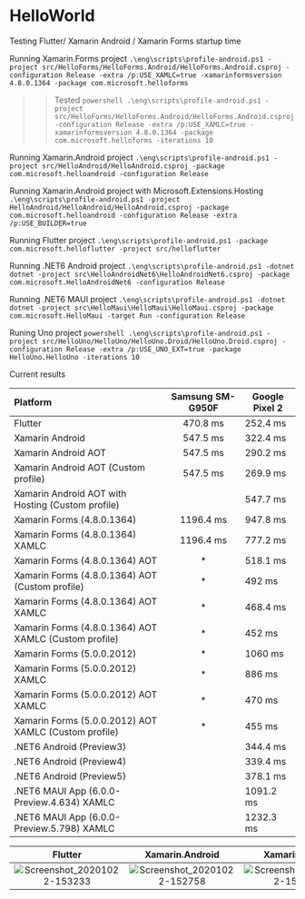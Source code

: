 # HelloWorld
 Testing Flutter/ Xamarin Android / Xamarin Forms startup time


Running Xamarin.Forms project
`.\eng\scripts\profile-android.ps1 -project src/HelloForms/HelloForms.Android/HelloForms.Android.csproj -configuration Release -extra /p:USE_XAMLC=true -xamarinformsversion 4.8.0.1364 -package com.microsoft.helloforms`

>>Tested
`powershell .\eng\scripts\profile-android.ps1 -project src/HelloForms/HelloForms.Android/HelloForms.Android.csproj -configuration Release -extra /p:USE_XAMLC=true -xamarinformsversion 4.8.0.1364 -package com.microsoft.helloforms -iterations 10`

Running Xamarin.Android project
`.\eng\scripts\profile-android.ps1 -project src/HelloAndroid/HelloAndroid.csproj -package com.microsoft.helloandroid -configuration Release`

Running Xamarin.Android project with Microsoft.Extensions.Hosting
`.\eng\scripts\profile-android.ps1 -project HelloAndroid/HelloAndroid/HelloAndroid.csproj -package com.microsoft.helloandroid -configuration Release -extra /p:USE_BUILDER=true`

Running Flutter project
`.\eng\scripts\profile-android.ps1 -package com.microsoft.helloflutter -project src/helloflutter` 

Running .NET6 Android project
`.\eng\scripts\profile-android.ps1 -dotnet dotnet -project src\HelloAndroidNet6\HelloAndroidNet6.csproj -package com.microsoft.HelloAndroidNet6 -configuration Release`

Running .NET6 MAUI project
`.\eng\scripts\profile-android.ps1 -dotnet dotnet -project src\HelloMaui\HelloMaui\HelloMaui.csproj -package com.microsoft.HelloMaui -target Run -configuration Release`

Runing Uno project
`powershell .\eng\scripts\profile-android.ps1 -project src/HelloUno/HelloUno/HelloUno.Droid/HelloUno.Droid.csproj -configuration Release -extra /p:USE_UNO_EXT=true -package HelloUno.HelloUno -iterations 10`

Current results 

|  Platform | Samsung SM-G950F  | Google Pixel 2  | 
|   :---    |   :-:|---|
|  Flutter | 470.8 ms | 252.4 ms |
|  Xamarin Android | 547.5 ms | 322.4 ms |
|  Xamarin Android AOT | 547.5 ms | 290.2 ms  |
|  Xamarin Android AOT (Custom profile) | 547.5 ms | 269.9 ms  |
|  Xamarin Android AOT with Hosting (Custom profile) |  | 547.7 ms  |
|  Xamarin Forms (4.8.0.1364) | 1196.4 ms |  947.8 ms |
|  Xamarin Forms (4.8.0.1364) XAMLC | 1196.4 ms |  777.2 ms |
|  Xamarin Forms (4.8.0.1364) AOT | * |  518.1 ms |
|  Xamarin Forms (4.8.0.1364) AOT (Custom profile)| * |  492 ms |
|  Xamarin Forms (4.8.0.1364) AOT XAMLC | * | 468.4 ms |
|  Xamarin Forms (4.8.0.1364) AOT XAMLC (Custom profile) | *  | 452 ms |
|  Xamarin Forms (5.0.0.2012) | *  | 1060 ms |
|  Xamarin Forms (5.0.0.2012) XAMLC | *  | 886 ms |
|  Xamarin Forms (5.0.0.2012) AOT XAMLC | *  | 470 ms |
|  Xamarin Forms (5.0.0.2012) AOT XAMLC (Custom profile) | *  | 455 ms |
|  .NET6 Android (Preview3) | | 344.4 ms |
|  .NET6 Android (Preview4) | | 339.4 ms |
|  .NET6 Android (Preview5) | | 378.1 ms |
|  .NET6 MAUI App (6.0.0-Preview.4.634) XAMLC | | 1091.2 ms |
|  .NET6 MAUI App (6.0.0-Preview.5.798) XAMLC | | 1232.3 ms |


|  Flutter | Xamarin.Android  | Xamarin.Forms  |  MAUI |
|   :---:  |   :---------:    |   :--------:   | :-----:   |
| ![Screenshot_20201022-153233](https://user-images.githubusercontent.com/1235097/96887216-49b48680-147c-11eb-9230-1d0040cea50f.png)   | ![Screenshot_20201022-152758](https://user-images.githubusercontent.com/1235097/96887259-53d68500-147c-11eb-9ce8-d8fe410a06ef.png) | ![Screenshot_20201022-152956](https://user-images.githubusercontent.com/1235097/96887308-60f37400-147c-11eb-9f98-0aedd29e9c80.png) | ![Screenshot_1622661946](https://user-images.githubusercontent.com/1235097/120541352-afd59480-c3e1-11eb-94bb-f4cdf4c8b376.png) |
